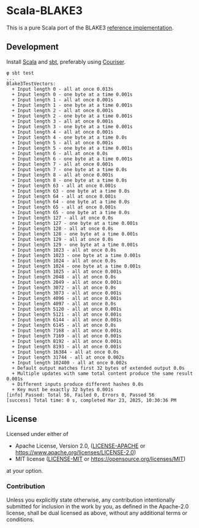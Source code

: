 # Scala-BLAKE3

This is a pure Scala port of the BLAKE3 [reference implementation](https://github.com/BLAKE3-team/BLAKE3/blob/master/reference_impl/reference_impl.rs).

## Development

Install [Scala](https://scala-lang.org) and [sbt](https://www.scala-sbt.org/), preferably using [Couriser](https://get-coursier.io/).

```shell
φ sbt test
...
Blake3TestVectors:
  + Input length 0 - all at once 0.013s
  + Input length 0 - one byte at a time 0.001s
  + Input length 1 - all at once 0.001s
  + Input length 1 - one byte at a time 0.001s
  + Input length 2 - all at once 0.001s
  + Input length 2 - one byte at a time 0.001s
  + Input length 3 - all at once 0.001s
  + Input length 3 - one byte at a time 0.001s
  + Input length 4 - all at once 0.001s
  + Input length 4 - one byte at a time 0.0s
  + Input length 5 - all at once 0.001s
  + Input length 5 - one byte at a time 0.001s
  + Input length 6 - all at once 0.0s
  + Input length 6 - one byte at a time 0.001s
  + Input length 7 - all at once 0.001s
  + Input length 7 - one byte at a time 0.0s
  + Input length 8 - all at once 0.001s
  + Input length 8 - one byte at a time 0.0s
  + Input length 63 - all at once 0.001s
  + Input length 63 - one byte at a time 0.0s
  + Input length 64 - all at once 0.001s
  + Input length 64 - one byte at a time 0.0s
  + Input length 65 - all at once 0.001s
  + Input length 65 - one byte at a time 0.0s
  + Input length 127 - all at once 0.0s
  + Input length 127 - one byte at a time 0.001s
  + Input length 128 - all at once 0.0s
  + Input length 128 - one byte at a time 0.001s
  + Input length 129 - all at once 0.0s
  + Input length 129 - one byte at a time 0.001s
  + Input length 1023 - all at once 0.0s
  + Input length 1023 - one byte at a time 0.001s
  + Input length 1024 - all at once 0.0s
  + Input length 1024 - one byte at a time 0.001s
  + Input length 1025 - all at once 0.001s
  + Input length 2048 - all at once 0.0s
  + Input length 2049 - all at once 0.001s
  + Input length 3072 - all at once 0.0s
  + Input length 3073 - all at once 0.001s
  + Input length 4096 - all at once 0.001s
  + Input length 4097 - all at once 0.0s
  + Input length 5120 - all at once 0.001s
  + Input length 5121 - all at once 0.001s
  + Input length 6144 - all at once 0.001s
  + Input length 6145 - all at once 0.0s
  + Input length 7168 - all at once 0.001s
  + Input length 7169 - all at once 0.001s
  + Input length 8192 - all at once 0.001s
  + Input length 8193 - all at once 0.001s
  + Input length 16384 - all at once 0.0s
  + Input length 31744 - all at once 0.002s
  + Input length 102400 - all at once 0.002s
  + Default output matches first 32 bytes of extended output 0.0s
  + Multiple updates with same total content produce the same result 0.001s
  + Different inputs produce different hashes 0.0s
  + Key must be exactly 32 bytes 0.001s
[info] Passed: Total 56, Failed 0, Errors 0, Passed 56
[success] Total time: 0 s, completed Mar 23, 2025, 10:30:36 PM
```

##  License

Licensed under either of

- Apache License, Version 2.0, ([LICENSE-APACHE](./LICENSE-APACHE) or https://www.apache.org/licenses/LICENSE-2.0)
- MIT license ([LICENSE-MIT](./LICENSE-MIT) or https://opensource.org/licenses/MIT)

at your option.

### Contribution

Unless you explicitly state otherwise, any contribution intentionally submitted for inclusion in the work by you, as defined in the Apache-2.0 license, shall be dual licensed as above, without any additional terms or conditions.
